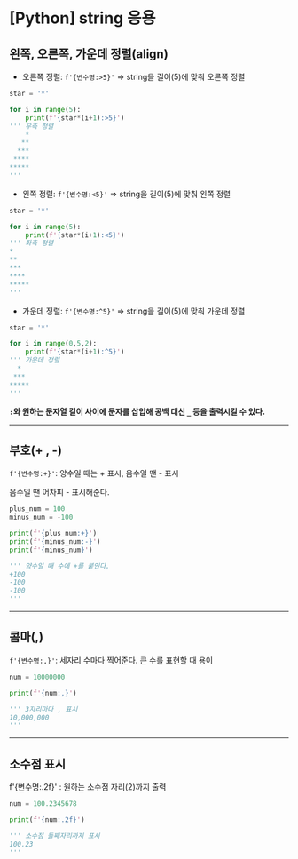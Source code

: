 # [Python] string 응용

## 왼쪽, 오른쪽, 가운데 정렬(align)

- 오른쪽 정렬: `f'{변수명:>5}'` => string을 길이(5)에  맞춰 오른쪽 정렬

```python
star = '*'

for i in range(5):
    print(f'{star*(i+1):>5}')
''' 우측 정렬
    *
   **
  ***
 ****
*****
'''
```

- 왼쪽 정렬: `f'{변수명:<5}'` => string을 길이(5)에  맞춰 왼쪽 정렬

```python
star = '*'

for i in range(5):
    print(f'{star*(i+1):<5}')
''' 좌측 정렬
*    
**   
***
****
*****
'''
```

- 가운데 정렬: `f'{변수명:^5}'` => string을 길이(5)에  맞춰 가운데 정렬

```python
star = '*'

for i in range(0,5,2):
    print(f'{star*(i+1):^5}')
''' 가운데 정렬
  *  
 *** 
*****
'''
```

**`:`와 원하는 문자열 길이 사이에 문자를 삽입해 공백 대신 `_` 등을 출력시킬 수 있다.**

---

## 부호(+ , -)

`f'{변수명:+}'`: 양수일 때는 + 표시, 음수일 땐 - 표시

음수일 땐 어차피 - 표시해준다.

```python
plus_num = 100
minus_num = -100

print(f'{plus_num:+}')
print(f'{minus_num:-}')
print(f'{minus_num}')

''' 양수일 때 수에 +를 붙인다.
+100
-100
-100
'''
```

---

## 콤마(,)

`f'{변수명:,}'`: 세자리 수마다 찍어준다. 큰 수를 표현할 때 용이

```python
num = 10000000

print(f'{num:,}')

''' 3자리마다 , 표시
10,000,000
'''
```

---

## 소수점 표시

f'{변수명:.2f}' : 원하는 소수점 자리(2)까지 출력

```python
num = 100.2345678

print(f'{num:.2f}')

''' 소수점 둘째자리까지 표시
100.23
'''
```

